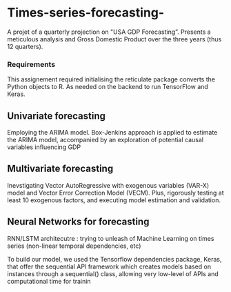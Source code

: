 # Times-series-forecasting-

 A projet of a quarterly projection on "USA GDP Forecasting”. Presents a meticulous analysis and  Gross Domestic Product over the three years (thus 12 quarters).

### Requirements
This assignement required initialising the reticulate package converts the Python objects to R. As needed on the backend to run TensorFlow and Keras. 


## Univariate forecasting

 Employing the ARIMA model. Box-Jenkins approach is applied to estimate the ARIMA model, accompanied by an exploration of potential causal variables influencing GDP


## Multivariate forecasting 
 
Inevstigating Vector AutoRegressive with exogenous variables (VAR-X) model and Vector Error Correction Model (VECM). Plus, rigorously testing at least 10 exogenous factors, and executing model estimation and validation.


## Neural Networks for forecasting 
RNN/LSTM architecutre : trying to unleash of Machine Learning on times series (non-linear temporal dependencies, etc)

To build our model, we used the Tensorflow dependencies package, Keras, that offer the sequential API framework which creates models based on instances through a sequential() class, allowing very low-level of APIs and computational time for trainin

